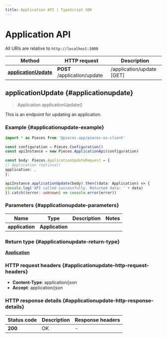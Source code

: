```yaml
---
title: Application API | TypeScript SDK
---
```


# Application API

All URIs are relative to `http://localhost:1000`

Method | HTTP request | Description
------------- | ------------- | -------------
[**applicationUpdate**](ApplicationApi#applicationupdate) | **POST** /application/update | /application/update [GET]


## **applicationUpdate** {#applicationupdate}
> Application applicationUpdate()

This is an endpoint for updating an application.

### Example {#applicationupdate-example}

```typescript
import * as Pieces from '@pieces.app/pieces-os-client'

const configuration = Pieces.Configuration()
const apiInstance = new Pieces.ApplicationApi(configuration)

const body: Pieces.ApplicationUpdateRequest = {
// Application (optional)
application: ,
};

apiInstance.applicationUpdate(body).then((data: Application) => {
console.log('API called successfully. Returned data: ' + data)
}).catch((error: unknown) => console.error(error))
```

### Parameters {#applicationupdate-parameters}


Name | Type | Description  | Notes
------------- | ------------- | ------------- | -------------
 **application** | **Application**|  |


### Return type {#applicationupdate-return-type}

[**Application**](../models/Application)

### HTTP request headers {#applicationupdate-http-request-headers}

- **Content-Type**: application/json
- **Accept**: application/json


### HTTP response details {#applicationupdate-http-response-details}
| Status code | Description | Response headers
|-------------|-------------|------------------
**200** | OK |  -  |


